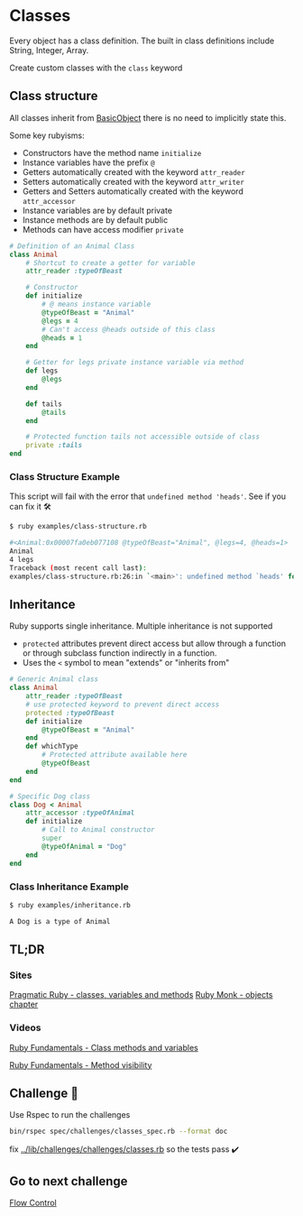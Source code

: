 # Classes

Every object has a class definition.  The built in class definitions include String, Integer, Array.

Create custom classes with the `class` keyword

## Class structure

All classes inherit from [BasicObject](https://ruby-doc.org/core-2.5.3/BasicObject.html) there is no need to implicitly state this.

Some key rubyisms:

- Constructors have the method name `initialize`
- Instance variables have the prefix `@`
- Getters automatically created with the keyword `attr_reader`
- Setters automatically created with the keyword `attr_writer`
- Getters and Setters automatically created with the keyword `attr_accessor`
- Instance variables are by default private
- Instance methods are by default public
- Methods can have access modifier `private`

```ruby
# Definition of an Animal Class
class Animal
    # Shortcut to create a getter for variable
    attr_reader :typeOfBeast

    # Constructor
    def initialize
        # @ means instance variable
        @typeOfBeast = "Animal"
        @legs = 4
        # Can't access @heads outside of this class
        @heads = 1
    end

    # Getter for legs private instance variable via method
    def legs
        @legs
    end

    def tails
        @tails
    end

    # Protected function tails not accessible outside of class
    private :tails
end
```

### Class Structure Example

This script will fail with the error that `undefined method 'heads'`.  See if you can fix it 🛠

```bash
$ ruby examples/class-structure.rb

#<Animal:0x00007fa0eb077108 @typeOfBeast="Animal", @legs=4, @heads=1>
Animal
4 legs
Traceback (most recent call last):
examples/class-structure.rb:26:in `<main>': undefined method `heads' for #<Animal:0x00007fa0eb077108> (NoMethodError)
```

## Inheritance

Ruby supports single inheritance.  Multiple inheritance is not supported

- `protected` attributes prevent direct access but allow through a function or through subclass function indirectly in a function.
- Uses the `<` symbol to mean "extends" or "inherits from"

```ruby
# Generic Animal class
class Animal
    attr_reader :typeOfBeast
    # use protected keyword to prevent direct access
    protected :typeOfBeast
    def initialize
        @typeOfBeast = "Animal"
    end
    def whichType
        # Protected attribute available here
        @typeOfBeast
    end
end

# Specific Dog class
class Dog < Animal
    attr_accessor :typeOfAnimal
    def initialize
        # Call to Animal constructor
        super
        @typeOfAnimal = "Dog"
    end
end
```

### Class Inheritance Example

```bash
$ ruby examples/inheritance.rb

A Dog is a type of Animal
```

## TL;DR

### Sites

[Pragmatic Ruby - classes, variables and methods](http://ruby-doc.com/docs/ProgrammingRuby/html/tut_classes.html)
[Ruby Monk - objects chapter](https://rubymonk.com/learning/books/1-ruby-primer/chapters/7-classes/lessons/39-classes)

### Videos

[Ruby Fundamentals - Class methods and variables](https://app.pluralsight.com/player?course=ruby-fundamentals&author=alex-korban&name=ruby-fundamentals-module2&clip=1&mode=live)

[Ruby Fundamentals - Method visibility](https://app.pluralsight.com/player?course=ruby-fundamentals&author=alex-korban&name=ruby-fundamentals-module2&clip=7&mode=live)

## Challenge 🎠

Use Rspec to run the challenges

```bash
bin/rspec spec/challenges/classes_spec.rb --format doc
```

fix [../lib/challenges/challenges/classes.rb](../lib/challenges/challenges/classes.rb) so the tests pass ✔️

## Go to next challenge

[Flow Control](./flow-control)
